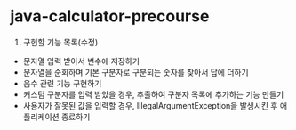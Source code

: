# java-calculator-precourse

1. 구현할 기능 목록(수정)
- 문자열 입력 받아서 변수에 저장하기
- 문자열을 순회하며 기본 구분자로 구분되는 숫자를 찾아서 답에 더하기
- 음수 관련 기능 구현하기
- 커스텀 구분자를 입력 받았을 경우, 추출하여 구분자 목록에 추가하는 기능 만들기
- 사용자가 잘못된 값을 입력할 경우, IllegalArgumentException을 발생시킨 후 애플리케이션 종료하기
